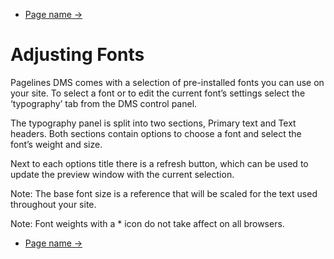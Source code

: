 <div class="row-fluid">
	<div class="span12">
		<ul class="pager">
  			<li class="pull-right"><a href="http://docs.pagelines.com/configure/">Page name &rarr;</a></li>
		</ul>
	</div>
</div>

# Adjusting Fonts

Pagelines DMS comes with a selection of pre-installed fonts you can use on your site. To select a font or to edit the current font’s settings select the ‘typography’ tab from the DMS control panel. 

The typography panel is split into two sections, Primary text and Text headers. Both sections contain options to choose a font and select the font’s weight and size. 

Next to each options title there is a refresh button, which can be used to update the preview window with the current selection. 

Note: The base font size is a reference that will be scaled for the text used throughout your site. 

Note: Font weights with a * icon do not take affect on all browsers. 


<div class="row-fluid">
	<div class="span12">
		<ul class="pager">
  			<li class="pull-right"><a href="http://docs.pagelines.com/configure/">Page name &rarr;</a></li>
		</ul>
	</div>
</div>